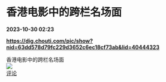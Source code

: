 # 香港电影中的跨栏名场面

**2023-10-30 02:23**

**https://dig.chouti.com/pic/show?nid=63dd578d79fc229d3652c6ec18cf73ab&lid=40444323**

香港电影中的跨栏名场面  
![](https://img3.chouti.com/CHOUTI_231030_1B23D528AD994548B5D35AB5E7886D19.gif)  
[评论](https://m.chouti.com/link/40444323)